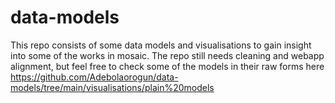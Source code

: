 # data-models
This repo consists of some data models and visualisations to gain insight into some of the works in mosaic.
The repo still needs cleaning and webapp alignment, but feel free to check some of the models in their raw forms here https://github.com/Adebolaorogun/data-models/tree/main/visualisations/plain%20models
